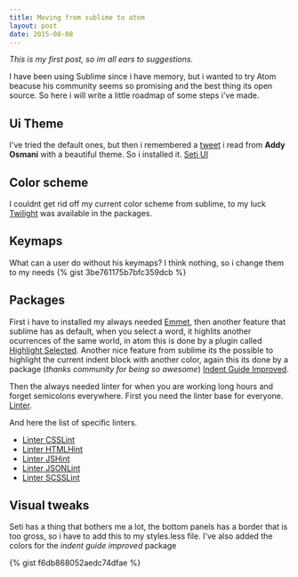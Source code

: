 ```yaml
---
title: Moving from sublime to atom
layout: post
date: 2015-08-08
---
```


*This is my first post, so im all ears to suggestions.*

I have been using Sublime since i have memory, but i wanted to try Atom beacuse his community seems so promising and the best thing its open source. So here i will write a little roadmap of some steps i've made.

## Ui Theme
I've tried the default ones, but then i remembered a [tweet](https://twitter.com/addyosmani/status/527844932812152832) i read from **Addy Osmani** with a beautiful theme. So i installed it. [Seti UI](https://atom.io/themes/seti-ui)

## Color scheme
I couldnt get rid off my current color scheme from sublime, to my luck [Twilight](https://atom.io/themes/twilight) was available in the packages.

## Keymaps
What can a user do without his keymaps? I think nothing, so i change them to my needs
{% gist 3be761175b7bfc359dcb %}

## Packages
First i have to installed my always needed [Emmet](https://atom.io/packages/emmet), then another feature that sublime has as default, when you select a word, it highlits another ocurrences of the same world, in atom this is done by a plugin called [Highlight Selected](https://atom.io/packages/highlight-selected). Another nice feature from sublime its the possible to highlight the current indent block with another color, again this its done by a package (*thanks community for being so awesome*) [Indent Guide Improved](https://atom.io/packages/indent-guide-improved).

Then the always needed linter for when you are working long hours and forget semicolons everywhere. First you need the linter base for everyone. [Linter](https://atom.io/packages/linter).

And here the list of specific linters.

* [Linter CSSLint](https://atom.io/packages/linter-csslint)
* [Linter HTMLHint](https://atom.io/packages/linter-htmlhint)
* [Linter JSHint](https://atom.io/packages/linter-jshint)
* [Linter JSONLint](https://atom.io/packages/linter-jsonlint)
* [Linter SCSSLint](https://atom.io/packages/linter-scss-lint)

## Visual tweaks
Seti has a thing that bothers me a lot, the bottom panels has a border that is too gross, so i have to add this to my styles.less file. I've also added the colors for the *indent guide improved* package

{% gist f6db868052aedc74dfae %}
